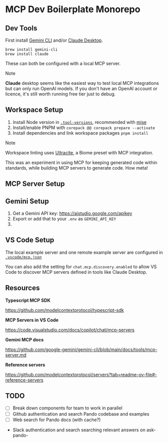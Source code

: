 # MCP Dev Boilerplate Monorepo

## Dev Tools

First install [Gemini CLI](https://github.com/google-gemini/gemini-cli) and/or [Claude Desktop](https://claude.ai/download).

```
brew install gemini-cli
brew install claude
```

These can both be configured with a local MCP server.

> [!NOTE]
>  
> **Claude** desktop seems like the easiest way to test local MCP integrations but can only run OpenAI models.
> If you don't have an OpenAI account or licence, it's still worth running free tier just to debug.

## Workspace Setup

1. Install Node version in [`.tool-versions`](./.tool-versions), recommended with
   [mise](https://mise.jdx.dev/)
2. Install/enable PNPM with `corepack @@ corepack prepare --activate`
3. Install dependencies and link workspace packages `pnpm install`

> [!NOTE]
> Workspace linting uses [Ultracite](https://ultracite.ai), a Biome preset with MCP integration.
>
> This was an experiment in using MCP for keeping generated code within standards, while building
> MCP servers to generate code. How meta!

## MCP Server Setup

## Gemini Setup

1. Get a Gemini API key: https://aistudio.google.com/apikey
2. Export or add that to your `.env` as `GEMINI_API_KEY`
3. 

## VS Code Setup

The local example server and one remote example server are configured in
[`.vscode/mcp.json`](./.vscode/mcp.json)

You can also add the setting for `chat.mcp.discovery.enabled` to allow VS Code to discover MCP
servers defined in tools like Claude Desktop.

## Resources

**Typescript MCP SDK**

https://github.com/modelcontextprotocol/typescript-sdk

**MCP Servers in VS Code**

https://code.visualstudio.com/docs/copilot/chat/mcp-servers

**Gemini MCP docs**

https://github.com/google-gemini/gemini-cli/blob/main/docs/tools/mcp-server.md

**Reference servers**

https://github.com/modelcontextprotocol/servers?tab=readme-ov-file#-reference-servers

## TODO

- [ ] Break down components for team to work in parallel
- [ ] Github authentication and search Pando codebase and examples
- [ ] Web search for Pando docs (with cache?)
- Slack authentication and search searching relevant answers on ask-pando- 
